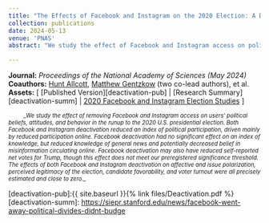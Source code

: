 ```yaml
---
title: "The Effects of Facebook and Instagram on the 2020 Election: A Deactivation Experiment"
collection: publications
date: 2024-05-13
venue: 'PNAS'
abstract: "We study the effect of Facebook and Instagram access on political beliefs, attitudes, and behavior by randomizing a subset of 19,857 Facebook users and 15,585 Instagram users to deactivate their accounts for 6 wk before the 2020 U.S. election. We report four key findings. First, both Facebook and Instagram deactivation reduced an index of political participation (driven mainly by reduced participation online). Second, Facebook deactivation had no significant effect on an index of knowledge, but secondary analyses suggest that it reduced knowledge of general news while possibly also decreasing belief in misinformation circulating online. Third, Facebook deactivation may have reduced self-reported net votes for Trump, though this effect does not meet our preregistered significance threshold. Finally, the effects of both Facebook and Instagram deactivation on affective and issue polarization, perceived legitimacy of the election, candidate favorability, and voter turnout were all precisely estimated and close to zero."

---
```


**Journal:** _Proceedings of the National Academy of Sciences (May 2024)_
<br>
**Coauthors:** [Hunt Allcott][hallcott], [Matthew Gentzkow][mgentzkow] (two co-lead authors), et al.
<br>
**Assets:** [ [Published Version][deactivation-pub] | [Research Summary][deactivation-summ] | [2020 Facebook and Instagram Election Studies][fies] ]
<br>
<div style="text-indent: 30px; font-size: 0.8em; font-style: italic;">
_We study the effect of removing Facebook and Instagram access on users' political beliefs, attitudes, and behavior in the runup to the 2020 U.S. presidential election. Both Facebook and Instagram deactivation reduced an index of political participation, driven mainly by reduced participation online. Facebook deactivation had no significant effect on an index of knowledge, but reduced knowledge of general news and potentially decreased belief in misinformation circulating online. Facebook deactivation may also have reduced self-reported net votes for Trump, though this effect does not meet our preregistered significance threshold. The effects of both Facebook and Instagram deactivation on affective and issue polarization, perceived legitimacy of the election, candidate favorability, and voter turnout were all precisely estimated and close to zero._
</div>

[hallcott]: https://allcott.stanford.edu/
[mgentzkow]: https://www.matthewgentzkow.com/
[fies]: https://research.facebook.com/2020-election-research/
[deactivation-pub]:{{ site.baseurl }}{% link files/Deactivation.pdf %}
[deactivation-summ]: https://siepr.stanford.edu/news/facebook-went-away-political-divides-didnt-budge
